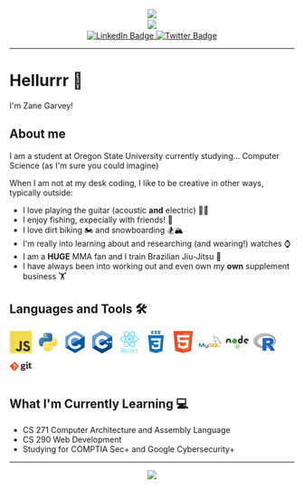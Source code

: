 <div id="header" align="center">
  <img src="https://media.giphy.com/media/v1.Y2lkPTc5MGI3NjExcGw2NDJwbTRnNTM4eWlscXJ6cmI5enZsNDd0aWxpMmk5NWIyeDcyaSZlcD12MV9pbnRlcm5hbF9naWZfYnlfaWQmY3Q9Zw/fByehYIrOIzO8XolJK/giphy.gif" width="100"/>
</div>

<div id="views" align="center">
  <a href="https://github.com/antonkomarev/github-profile-views-counter">
      <img src="https://komarev.com/ghpvc/?username=HackerManOSU&style=for-the-badge&base=800&color=green">
  </a>
</div>


<div id="badges" align="center">
  <a href="https://www.linkedin.com/in/zane-garvey/">
    <img src="https://img.shields.io/badge/LinkedIn-blue?style=for-the-badge&logo=linkedin&logoColor=white" alt="LinkedIn Badge"/>
  </a>
  <a href="https://devpost.com/zanegarvey503?ref_content=user-portfolio&ref_feature=portfolio&ref_medium=global-nav">
    <img src="https://img.shields.io/badge/devpost-darkblue?logo=devpost&logoColor=white&style=for-the-badge" alt="Twitter Badge"/>
  </a>
</div>

---

# Hellurrr 👋

I'm Zane Garvey!

## About me

I am a student at Oregon State University currently studying... Computer Science (as I'm sure you could imagine)

When I am not at my desk coding, I like to be creative in other ways, typically outside:
- I love playing the guitar (acoustic **and** electric) 🎸🎵
- I enjoy fishing, expecially with friends! 🎣
- I love dirt biking 🏍️ and snowboarding 🏂🏔️
- I'm really into learning about and researching (and wearing!) watches ⌚
- I am a **HUGE** MMA fan and I train Brazilian Jiu-Jitsu 🥋
- I have always been into working out and even own my **own** supplement business 🏋️

## Languages and Tools 🛠️
<div>
  <img src="https://github.com/devicons/devicon/blob/master/icons/javascript/javascript-original.svg" title="JavaScript" alt="JavaScript" width="40" height="40"/>&nbsp;
  <img src="https://github.com/devicons/devicon/blob/master/icons/python/python-original.svg" title="Python" alt="Python" width="40" height="40"/>&nbsp;
  <img src="https://github.com/devicons/devicon/blob/master/icons/c/c-original.svg" title="C" alt="C" width="40" height="40"/>&nbsp;
  <img src="https://github.com/devicons/devicon/blob/master/icons/cplusplus/cplusplus-original.svg" title="Cplusplus" alt="Cplusplus" width="40" height="40"/>&nbsp;
  <img src="https://github.com/devicons/devicon/blob/master/icons/react/react-original-wordmark.svg" title="React" alt="React" width="40" height="40"/>&nbsp;
  <img src="https://github.com/devicons/devicon/blob/master/icons/css3/css3-plain-wordmark.svg"  title="CSS3" alt="CSS" width="40" height="40"/>&nbsp;
  <img src="https://github.com/devicons/devicon/blob/master/icons/html5/html5-original.svg" title="HTML5" alt="HTML" width="40" height="40"/>&nbsp;
  <img src="https://github.com/devicons/devicon/blob/master/icons/mysql/mysql-original-wordmark.svg" title="MySQL"  alt="MySQL" width="40" height="40"/>&nbsp;
  <img src="https://github.com/devicons/devicon/blob/master/icons/nodejs/nodejs-original-wordmark.svg" title="NodeJS" alt="NodeJS" width="40" height="40"/>&nbsp;
  <img src="https://github.com/devicons/devicon/blob/master/icons/r/r-original.svg" title="R" alt="R" width="40" height="40"/>&nbsp;
  <img src="https://github.com/devicons/devicon/blob/master/icons/git/git-original-wordmark.svg" title="Git" **alt="Git" width="40" height="40"/>
</div>

## What I'm Currently Learning 💻
- CS 271 Computer Architecture and Assembly Language
- CS 290 Web Development
- Studying for COMPTIA Sec+ and Google Cybersecurity+


---

<div id="languages" align="center">
  <a href="https://github.com/anuraghazra/github-readme-stats">
      <img src="https://github-readme-stats.vercel.app/api/top-langs/?username=HackerManOSU&size_weight=0.25&count_weight=.75&hide=html,css&layout=compact">
  </a>
</div>

<!--
**HackerManOSU/HackerManOSU** is a ✨ _special_ ✨ repository because its `README.md` (this file) appears on your GitHub profile.

Here are some ideas to get you started:

- 🔭 I’m currently working on ...
- 🌱 I’m currently learning ...
- 👯 I’m looking to collaborate on ...
- 🤔 I’m looking for help with ...
- 💬 Ask me about ...
- 📫 How to reach me: ...
- 😄 Pronouns: ...
- ⚡ Fun fact: ...
-->
